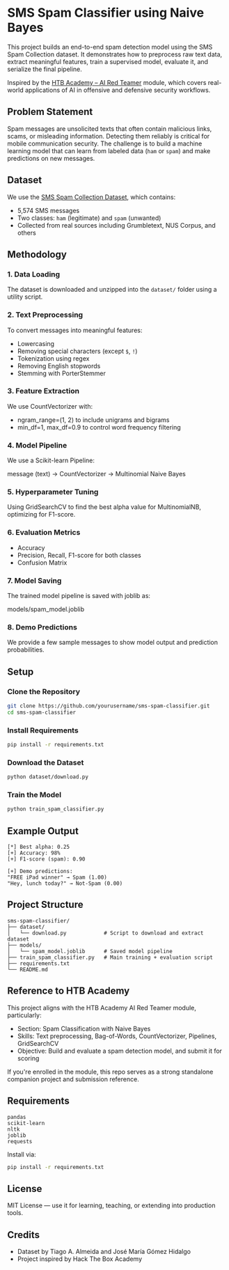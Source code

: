 # SMS Spam Classifier using Naive Bayes

This project builds an end-to-end spam detection model using the SMS Spam Collection dataset. It demonstrates how to preprocess raw text data, extract meaningful features, train a supervised model, evaluate it, and serialize the final pipeline.

Inspired by the [HTB Academy – AI Red Teamer](https://academy.hackthebox.com/module/292/) module, which covers real-world applications of AI in offensive and defensive security workflows.

## Problem Statement

Spam messages are unsolicited texts that often contain malicious links, scams, or misleading information. Detecting them reliably is critical for mobile communication security. The challenge is to build a machine learning model that can learn from labeled data (`ham` or `spam`) and make predictions on new messages.

## Dataset

We use the [SMS Spam Collection Dataset](https://archive.ics.uci.edu/dataset/228/sms+spam+collection), which contains:

- 5,574 SMS messages
- Two classes: `ham` (legitimate) and `spam` (unwanted)
- Collected from real sources including Grumbletext, NUS Corpus, and others

## Methodology

### 1. Data Loading
The dataset is downloaded and unzipped into the `dataset/` folder using a utility script.

### 2. Text Preprocessing
To convert messages into meaningful features:
- Lowercasing
- Removing special characters (except `$`, `!`)
- Tokenization using regex
- Removing English stopwords
- Stemming with PorterStemmer

### 3. Feature Extraction
We use CountVectorizer with:
- ngram_range=(1, 2) to include unigrams and bigrams
- min_df=1, max_df=0.9 to control word frequency filtering

### 4. Model Pipeline
We use a Scikit-learn Pipeline:

message (text) → CountVectorizer → Multinomial Naive Bayes

### 5. Hyperparameter Tuning
Using GridSearchCV to find the best alpha value for MultinomialNB, optimizing for F1-score.

### 6. Evaluation Metrics
- Accuracy
- Precision, Recall, F1-score for both classes
- Confusion Matrix

### 7. Model Saving
The trained model pipeline is saved with joblib as:

models/spam_model.joblib

### 8. Demo Predictions
We provide a few sample messages to show model output and prediction probabilities.

## Setup

### Clone the Repository

```bash
git clone https://github.com/yourusername/sms-spam-classifier.git
cd sms-spam-classifier
```

### Install Requirements

```bash
pip install -r requirements.txt
```

### Download the Dataset

```bash
python dataset/download.py
```

### Train the Model

```bash
python train_spam_classifier.py
```

## Example Output

```
[*] Best alpha: 0.25
[+] Accuracy: 98%
[+] F1-score (spam): 0.90

[+] Demo predictions:
"FREE iPad winner" → Spam (1.00)
"Hey, lunch today?" → Not-Spam (0.00)
```

## Project Structure

```
sms-spam-classifier/
├── dataset/
│   └── download.py            # Script to download and extract dataset
├── models/
│   └── spam_model.joblib      # Saved model pipeline
├── train_spam_classifier.py   # Main training + evaluation script
├── requirements.txt
└── README.md
```

## Reference to HTB Academy

This project aligns with the HTB Academy AI Red Teamer module, particularly:

- Section: Spam Classification with Naive Bayes
- Skills: Text preprocessing, Bag-of-Words, CountVectorizer, Pipelines, GridSearchCV
- Objective: Build and evaluate a spam detection model, and submit it for scoring

If you're enrolled in the module, this repo serves as a strong standalone companion project and submission reference.

## Requirements

```
pandas
scikit-learn
nltk
joblib
requests
```

Install via:

```bash
pip install -r requirements.txt
```

## License

MIT License — use it for learning, teaching, or extending into production tools.

## Credits

- Dataset by Tiago A. Almeida and José María Gómez Hidalgo  
- Project inspired by Hack The Box Academy

